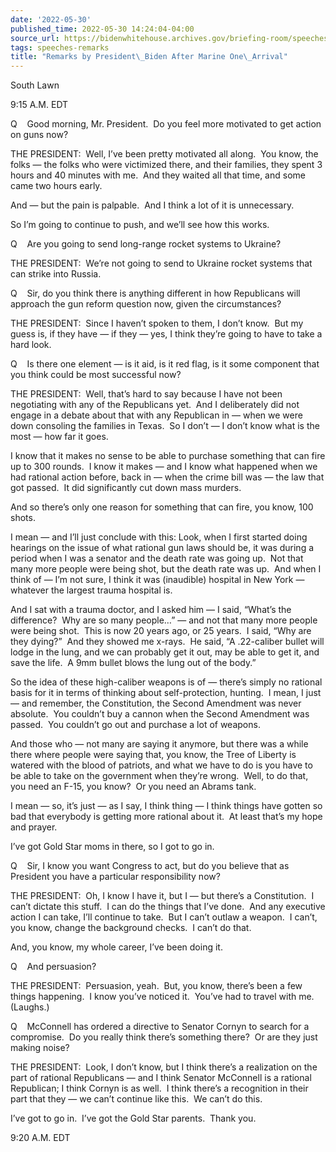 ```yaml
---
date: '2022-05-30'
published_time: 2022-05-30 14:24:04-04:00
source_url: https://bidenwhitehouse.archives.gov/briefing-room/speeches-remarks/2022/05/30/remarks-by-president-biden-after-marine-one-arrival-10/
tags: speeches-remarks
title: "Remarks by President\_Biden After Marine One\_Arrival"
---
```

 
South Lawn

9:15 A.M. EDT

Q    Good morning, Mr. President.  Do you feel more motivated to get
action on guns now?

THE PRESIDENT:  Well, I’ve been pretty motivated all along.  You know,
the folks — the folks who were victimized there, and their families,
they spent 3 hours and 40 minutes with me.  And they waited all that
time, and some came two hours early.

And — but the pain is palpable.  And I think a lot of it is
unnecessary. 

So I’m going to continue to push, and we’ll see how this works.

Q    Are you going to send long-range rocket systems to Ukraine?

THE PRESIDENT:  We’re not going to send to Ukraine rocket systems that
can strike into Russia.

Q    Sir, do you think there is anything different in how Republicans
will approach the gun reform question now, given the circumstances?

THE PRESIDENT:  Since I haven’t spoken to them, I don’t know.  But my
guess is, if they have — if they — yes, I think they’re going to have to
take a hard look.

Q    Is there one element — is it aid, is it red flag, is it some
component that you think could be most successful now?

THE PRESIDENT:  Well, that’s hard to say because I have not been
negotiating with any of the Republicans yet.  And I deliberately did not
engage in a debate about that with any Republican in — when we were down
consoling the families in Texas.  So I don’t — I don’t know what is the
most — how far it goes.

I know that it makes no sense to be able to purchase something that can
fire up to 300 rounds.  I know it makes — and I know what happened when
we had rational action before, back in — when the crime bill was — the
law that got passed.  It did significantly cut down mass murders. 

And so there’s only one reason for something that can fire, you know,
100 shots.

I mean — and I’ll just conclude with this: Look, when I first started
doing hearings on the issue of what rational gun laws should be, it was
during a period when I was a senator and the death rate was going up. 
Not that many more people were being shot, but the death rate was up. 
And when I think of — I’m not sure, I think it was (inaudible) hospital
in New York — whatever the largest trauma hospital is. 

And I sat with a trauma doctor, and I asked him — I said, “What’s the
difference?  Why are so many people…” — and not that many more people
were being shot.  This is now 20 years ago, or 25 years.  I said, “Why
are they dying?”  And they showed me x-rays.  He said, “A .22-caliber
bullet will lodge in the lung, and we can probably get it out, may be
able to get it, and save the life.  A 9mm bullet blows the lung out of
the body.”

So the idea of these high-caliber weapons is of — there’s simply no
rational basis for it in terms of thinking about self-protection,
hunting.  I mean, I just — and remember, the Constitution, the Second
Amendment was never absolute.  You couldn’t buy a cannon when the Second
Amendment was passed.  You couldn’t go out and purchase a lot of
weapons. 

And those who — not many are saying it anymore, but there was a while
there where people were saying that, you know, the Tree of Liberty is
watered with the blood of patriots, and what we have to do is you have
to be able to take on the government when they’re wrong.  Well, to do
that, you need an F-15, you know?  Or you need an Abrams tank.

I mean — so, it’s just — as I say, I think thing — I think things have
gotten so bad that everybody is getting more rational about it.  At
least that’s my hope and prayer.

I’ve got Gold Star moms in there, so I got to go in.

Q    Sir, I know you want Congress to act, but do you believe that as
President you have a particular responsibility now?

THE PRESIDENT:  Oh, I know I have it, but I — but there’s a
Constitution.  I can’t dictate this stuff.  I can do the things that
I’ve done.  And any executive action I can take, I’ll continue to take. 
But I can’t outlaw a weapon.  I can’t, you know, change the background
checks.  I can’t do that. 

And, you know, my whole career, I’ve been doing it.

Q    And persuasion?

THE PRESIDENT:  Persuasion, yeah.  But, you know, there’s been a few
things happening.  I know you’ve noticed it.  You’ve had to travel with
me.  (Laughs.) 

Q    McConnell has ordered a directive to Senator Cornyn to search for a
compromise.  Do you really think there’s something there?  Or are they
just making noise?

THE PRESIDENT:  Look, I don’t know, but I think there’s a realization on
the part of rational Republicans — and I think Senator McConnell is a
rational Republican; I think Cornyn is as well.  I think there’s a
recognition in their part that they — we can’t continue like this.  We
can’t do this.

I’ve got to go in.  I’ve got the Gold Star parents.  Thank you.

9:20 A.M. EDT
